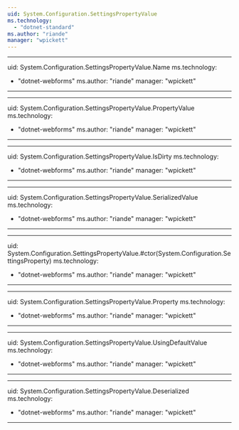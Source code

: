 ```yaml
---
uid: System.Configuration.SettingsPropertyValue
ms.technology: 
  - "dotnet-standard"
ms.author: "riande"
manager: "wpickett"
---
```


---
uid: System.Configuration.SettingsPropertyValue.Name
ms.technology: 
  - "dotnet-webforms"
ms.author: "riande"
manager: "wpickett"
---

---
uid: System.Configuration.SettingsPropertyValue.PropertyValue
ms.technology: 
  - "dotnet-webforms"
ms.author: "riande"
manager: "wpickett"
---

---
uid: System.Configuration.SettingsPropertyValue.IsDirty
ms.technology: 
  - "dotnet-webforms"
ms.author: "riande"
manager: "wpickett"
---

---
uid: System.Configuration.SettingsPropertyValue.SerializedValue
ms.technology: 
  - "dotnet-webforms"
ms.author: "riande"
manager: "wpickett"
---

---
uid: System.Configuration.SettingsPropertyValue.#ctor(System.Configuration.SettingsProperty)
ms.technology: 
  - "dotnet-webforms"
ms.author: "riande"
manager: "wpickett"
---

---
uid: System.Configuration.SettingsPropertyValue.Property
ms.technology: 
  - "dotnet-webforms"
ms.author: "riande"
manager: "wpickett"
---

---
uid: System.Configuration.SettingsPropertyValue.UsingDefaultValue
ms.technology: 
  - "dotnet-webforms"
ms.author: "riande"
manager: "wpickett"
---

---
uid: System.Configuration.SettingsPropertyValue.Deserialized
ms.technology: 
  - "dotnet-webforms"
ms.author: "riande"
manager: "wpickett"
---
